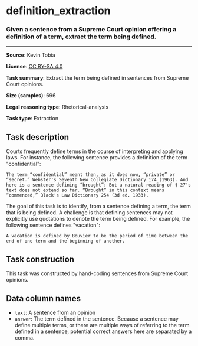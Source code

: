 # definition_extraction 

### Given a sentence from a Supreme Court opinion offering a definition of a term, extract the term being defined.
---



**Source**: Kevin Tobia

**License**: [CC BY-SA 4.0](https://creativecommons.org/licenses/by-sa/4.0/)

**Task summary**: Extract the term being defined in sentences from Supreme Court opinions.

**Size (samples)**: 696

**Legal reasoning type**: Rhetorical-analysis

**Task type**: Extraction
 
## Task description

Courts frequently define terms in the course of interpreting and applying laws. For instance, the following sentence provides a definition of the term "confidential":

```text
The term “confidential” meant then, as it does now, “private” or “secret.” Webster's Seventh New Collegiate Dictionary 174 (1963). And here is a sentence defining “brought”: But a natural reading of § 27's text does not extend so far. “Brought” in this context means “commenced,” Black's Law Dictionary 254 (3d ed. 1933).
```

The goal of this task is to identify, from a sentence defining a term, the term that is being defined. A challenge is that defining sentences may not explicitly use quotations to denote the term being defined. For example, the following sentence defines "vacation":

```text
A vacation is defined by Bouvier to be the period of time between the end of one term and the beginning of another.
```

## Task construction

This task was constructed by hand-coding sentences from Supreme Court opinions.

## Data column names

- `text`: A sentence from an opinion
- `answer`: The term defined in the sentence. Because a sentence may define multiple terms, or there are multiple ways of referring to the term defined in a sentence, potential correct answers here are separated by a comma. 
